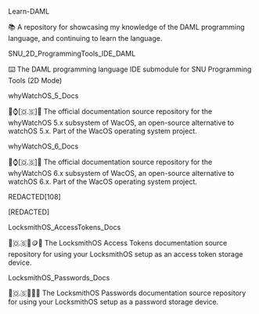 
Learn-DAML

📚️ A repository for showcasing my knowledge of the DAML programming language, and continuing to learn the language.

SNU_2D_ProgrammingTools_IDE_DAML

⌨️ The DAML programming language IDE submodule for SNU Programming Tools (2D Mode) 

whyWatchOS_5_Docs

🍏️⌚️[🇴.🇸]📖️ The official documentation source repository for the whyWatchOS 5.x subsystem of WacOS, an open-source alternative to watchOS 5.x. Part of the WacOS operating system project. 

whyWatchOS_6_Docs

🍏️⌚️[🇴.🇸]📖️ The official documentation source repository for the whyWatchOS 6.x subsystem of WacOS, an open-source alternative to watchOS 6.x. Part of the WacOS operating system project. 

REDACTED[108]

[REDACTED]

LocksmithOS_AccessTokens_Docs

🔐️🇴.🇸🔑️🪙️📖️ The LocksmithOS Access Tokens documentation source repository for using your LocksmithOS setup as an access token storage device.

LocksmithOS_Passwords_Docs

🔐️🇴.🇸🔑️🚪️📖️ The LocksmithOS Passwords documentation source repository for using your LocksmithOS setup as a password storage device.

